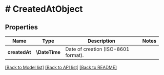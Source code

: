 # # CreatedAtObject

## Properties

Name | Type | Description | Notes
------------ | ------------- | ------------- | -------------
**createdAt** | **\DateTime** | Date of creation (ISO-8601 format). |

[[Back to Model list]](../../README.md#models) [[Back to API list]](../../README.md#endpoints) [[Back to README]](../../README.md)
